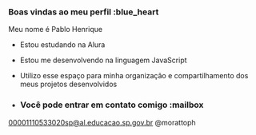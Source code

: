 ### Boas vindas ao meu perfil :blue_heart

Meu nome é Pablo Henrique 

- Estou estudando na Alura
- Estou me desenvolvendo na linguagem JavaScript
- Utilizo esse espaço para minha organização e compartilhamento dos meus projetos desenvolvidos

- ### Você pode entrar em contato comigo :mailbox

00001110533020sp@al.educacao.sp.gov.br
@morattoph
